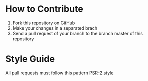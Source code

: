 # How to Contribute

1. Fork this repository on GitHub
2. Make your changes in a separated brach
3. Send a pull request of your branch to the branch master of this repository

# Style Guide

<p>All pull requests must follow this pattern <a href="https://github.com/php-fig/fig-standards/blob/master/accepted/PSR-2-coding-style-guide.md">PSR-2 style</a></p>